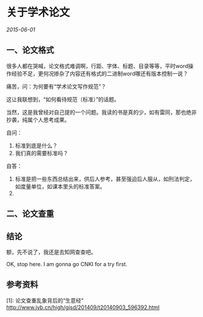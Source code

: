# 关于学术论文

*2015-06-01*

## 一、论文格式

很多人都在哭喊，论文格式难调啊，行距、字体、标题、目录等等，平时word操作经验不足，更何况掺杂了内容还有格式的二进制word哪还有版本控制一说？

痛苦，问：为何要有“学术论文写作规范”？

这让我联想到，“如何看待规范（标准）”的话题。

当然，这是我曾经对自己提的一个问题。我读的书是真的少，如有雷同，那也绝非抄袭，纯属个人思考成果。

自问：

1. 标准到底是什么？
2. 我们真的需要标准吗？

自答：

1. 标准是把一些东西总结出来，供后人参考，甚至强迫后人服从，如刑法判定，如度量单位，如课本里头的标准答案。
2. 

## 二、论文查重

## 结论

额，先不说了，我还是去知网查查吧。

OK, stop here. I am gonna go CNKI for a try first.

## 参考资料

[1]: 论文查重乱象背后的“生意经” http://www.jyb.cn/high/gjsd/201409/t20140903_596392.html
